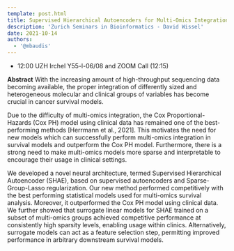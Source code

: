 ```yaml
---
template: post.html
title: Supervised Hierarchical Autoencoders for Multi-Omics Integration in Cancer Survival Models
description: 'Zurich Seminars in Bioinformatics - David Wissel'
date: 2021-10-14
authors:
  - '@mbaudis'
---
```




* 12:00 UZH Irchel Y55-l-06/08 and ZOOM Call (12:15)

**Abstract** With the increasing amount of high-throughput sequencing data becoming available, the proper integration of differently sized and heterogeneous molecular and clinical groups of variables has become crucial in cancer survival models. 

<!--more-->

Due to the difficulty of multi-omics integration, the Cox Proportional-Hazards (Cox PH) model using clinical data has remained one of the best-performing methods [Herrmann et al., 2021]. This motivates the need for new models which can successfully perform multi-omics integration in survival models and outperform the Cox PH model. Furthermore, there is a strong need to make multi-omics models more sparse and interpretable to encourage their usage in clinical settings.

We developed a novel neural architecture, termed Supervised Hierarchical Autoencoder (SHAE), based on supervised autoencoders and Sparse-Group-Lasso regularization. Our new method performed competitively with the best performing statistical models used for multi-omics survival analysis. Moreover, it outperformed the Cox PH model using clinical data. We further showed that surrogate linear models for SHAE trained on a subset of multi-omics groups achieved competitive performance at consistently high sparsity levels, enabling usage within clinics. Alternatively, surrogate models can act as a feature selection step, permitting improved performance in arbitrary downstream survival models. 
